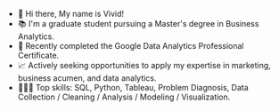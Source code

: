 <!---
- 👋 Hi, I’m @vividliu96
- 👀 I’m interested in ...
- 🌱 I’m currently learning ...
- 💞️ I’m looking to collaborate on ...
- 📫 How to reach me ...
- 😄 Pronouns: ...
- ⚡ Fun fact: ...

<!---
vividliu96/vividliu96 is a ✨ special ✨ repository because its `README.md` (this file) appears on your GitHub profile.
You can click the Preview link to take a look at your changes.
--->

- 👋 Hi there, My name is Vivid!
- 📚 I'm a graduate student pursuing a Master's degree in Business Analytics.
- 🌟 Recently completed the Google Data Analytics Professional Certificate.
- 📈 Actively seeking opportunities to apply my expertise in marketing, business acumen, and data analytics. 
- 👩🏻‍💻 Top skills: SQL, Python, Tableau, Problem Diagnosis, Data Collection / Cleaning / Analysis / Modeling / Visualization.
